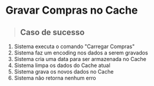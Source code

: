 # Gravar Compras no Cache

> ## Caso de sucesso

1. Sistema executa o comando "Carregar Compras"
2. Sistema faz um encoding nos dados a serem gravados
3. Sistema cria uma data para ser armazenada no Cache
4. Sistema limpa os dados do Cache atual
5. Sistema grava os novos dados no Cache
6. Sistema não retorna nenhum erro
